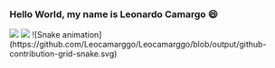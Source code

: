### Hello World, my name is **Leonardo Camargo** 😄

<div>
  <img height="180em" src="https://github-readme-stats.vercel.app/api?username=Leocamarggo&show_icons=true&theme=dracula&include_all_commits=true&count_private=true"/>
  <img height="180em" src="https://github-readme-stats.vercel.app/api/top-langs/?username=Leocamarggo&layout=compact&langs_count=16&theme=dracula"/>
  ![Snake animation](https://github.com/Leocamarggo/Leocamarggo/blob/output/github-contribution-grid-snake.svg)
<div>
  





